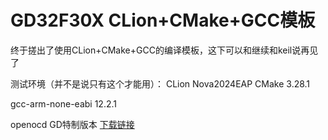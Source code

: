 # GD32F30X CLion+CMake+GCC模板

终于搓出了使用CLion+CMake+GCC的编译模板，这下可以和继续和keil说再见了

测试环境（并不是说只有这个才能用）：
CLion Nova2024EAP
CMake 3.28.1

gcc-arm-none-eabi 12.2.1

openocd GD特制版本 [下载链接]( https://github.com/xutongxin1/gd32f30x_gcc/releases/tag/openocd)

